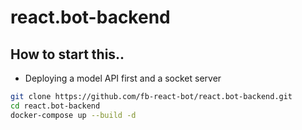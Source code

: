 # react.bot-backend

## How to start this..
* Deploying a model API first and a socket server  
```bash
git clone https://github.com/fb-react-bot/react.bot-backend.git 
cd react.bot-backend
docker-compose up --build -d
``` 